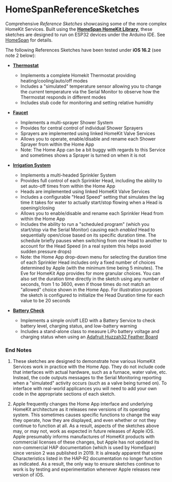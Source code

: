 # HomeSpanReferenceSketches

Comprehensive *Reference Sketches* showcasing some of the more complex HomeKit Services.  Built using the **[HomeSpan HomeKit Library](https://github.com/HomeSpan/HomeSpan)**, these sketches are designed to run on ESP32 devices under the Arduino IDE.  See [HomeSpan](https://github.com/HomeSpan/HomeSpan) for details.

The following References Sketches have been tested under **iOS 16.2** (see note 2 below):  

* **[Thermostat](Thermostat/Thermostat.ino)**
  * Implements a complete Homekit Thermostat providing heating/cooling/auto/off modes
  * Includes a "simulated" temperature sensor allowing you to change the *current* temperature via the Serial Monitor to observe how the Thermostat responds in different modes
  * Includes stub code for monitoring and setting relative humidity

* **[Faucet](Faucet/Faucet.ino)**
  * Implements a multi-sprayer Shower System
  * Provides for central control of individual Shower Sprayers
  * Sprayers are implemented using linked HomeKit Valve Services
  * Allows you to operate, enable/disable and rename each Shower Sprayer from within the Home App
  * Note: The Home App can be a bit buggy with regards to this Service and sometimes shows a Sprayer is turned on when it is not

* **[Irrigation System](Irrigation/Irrigation.ino)**
  * Implements a multi-headed Sprinkler System
  * Provides full control of each Sprinkler Head, including the ability to set auto-off times from within the Home App
  * Heads are implemented using linked HomeKit Valve Services
  * Includes a configurable "Head Speed" setting that simulates the lag time it takes for water to actually start/stop flowing when a Head is opening/closing
  * Allows you to enable/disable and rename each Sprinkler Head from within the Home App
  * Includes the ability to run a "scheduled program" (which you start/stop via the Serial Monitor) causing each *enabled* Head to sequentially open/close  based on its specific duration time.  The schedule briefly pauses when switching from one Head to another to account for the Head Speed (in a real system this helps avoid sudden pressure drops)
  * Note: the Home App drop-down menu for selecting the duration time of each Sprinkler Head includes only a fixed number of choices determined by Apple (with the minimum time being 5 minutes).  The Eve for HomeKit App provides for more granular choices.  You can also set the duration time directly in the sketch using any number of seconds, from 1 to 3600, even if those times do not match an "allowed" choice shown in the Home App.  For illustration purposes the sketch is configured to initialize the Head Duration time for each value to be 20 seconds

* **[Battery Check](BatteryCheck/BatteryCheck.ino)**
  * Implements a simple on/off LED with a Battery Service to check battery level, charging status, and low-battery warning
  * Includes a stand-alone class to measure LiPo battery voltage and charging status when using an [Adafruit Huzzah32 Feather Board](https://www.adafruit.com/product/3405)
  
### End Notes

1. These sketches are designed to demonstrate how various HomeKit Services work in practice with the Home App.  They do not include code that interfaces with actual hardware, such as a furnace, water valve, etc.  Instead, the code outputs messages to the Serial Monitoring reporting when a "simulated" activity occurs (such as a valve being turned on).  To interface with real-world applicances you will need to add your own code in the appropriate sections of each sketch.

1. Apple frequently changes the Home App interface and underlying HomeKit architecture as it releases new versions of its operating system.  This sometimes causes specific functions to change the way they operate, how they are displayed, and even whether or not they continue to function at all.  As a result, aspects of the sketches above may, or may not, work as expected in future releases of Apple iOS.  Apple presumably informs manufactures of HomeKit products with commercial licenses of these changes, but Apple has not updated its non-commercial HAP documentation (which is used by HomeSpan) since version 2 was published in 2019.  It is already apparent that some Characteristics listed in the HAP-R2 documentation no longer function as indicated.  As a result, the only way to ensure sketches continue to work is by testing and experimentation whenever Apple releases new version of iOS.

